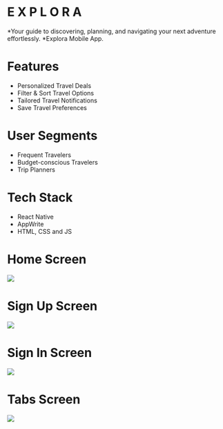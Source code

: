 # E X P L O R A
*Your guide to discovering, planning, and navigating your next adventure effortlessly.
*Explora Mobile App.


# Features
* Personalized Travel Deals
* Filter & Sort Travel Options
* Tailored Travel Notifications
* Save Travel Preferences


# User Segments
* Frequent Travelers
* Budget-conscious Travelers
* Trip Planners


# Tech Stack
* React Native
* AppWrite
* HTML, CSS and JS

# Home Screen
<img src="assets/images/screenshot/onboarding.png">  

# Sign Up Screen
<img src="assets/images/screenshot/signup.png">  

# Sign In Screen
<img src="assets/images/screenshot/login.png">  

# Tabs Screen
<img src="assets/images/screenshot/tabs.png">  
